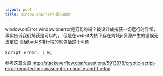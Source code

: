 ```yaml
---
layout: post
title: window.onError不是万能的
---
```


window.onError window.onerror是万能的吗？被设计成捕获一切运行时异常，事实告诉我们捕获是可以的，
但是在webkit内核下存在跨域js资源产生的错误无法定位
高居badJS排行榜的就包括这个问题
<pre>
Script Error._|_0。
</pre>

参考这篇文章
http://stackoverflow.com/questions/5913978/cryptic-script-error-reported-in-javascript-in-chrome-and-firefox


